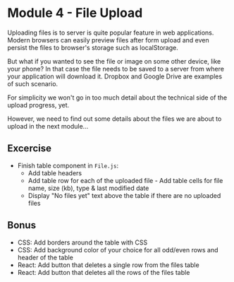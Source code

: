 # Module 4 - File Upload

Uploading files is to server is quite popular feature in web applications. Modern browsers can easily preview files after form upload and even persist the files to browser's storage such as localStorage.

But what if you wanted to see the file or image on some other device, like your phone? In that case the file needs to be saved to a server from where your application will download it. Dropbox and Google Drive are examples of such scenario.

For simplicity we won't go in too much detail about the technical side of the upload progress, yet.

However, we need to find out some details about the files we are about to upload in the next module...

## Excercise

- Finish table component in `File.js`:
  - Add table headers
  - Add table row for each of the uploaded file - Add table cells for file name, size (kb), type & last modified date
  - Display "No files yet" text above the table if there are no uploaded files

## Bonus

- CSS: Add borders around the table with CSS
- CSS: Add background color of your choice for all odd/even rows and header of the table
- React: Add button that deletes a single row from the files table
- React: Add button that deletes all the rows of the files table
